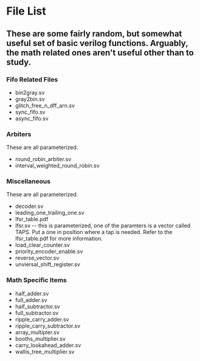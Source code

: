 # File List
These are some fairly random, but somewhat useful set of basic verilog functions.
Arguably, the math related ones aren't useful other than to study.
----------------------------------------------------------------
### Fifo Related Files
* bin2gray.sv 
* gray2bin.sv 
* glitch_free_n_dff_arn.sv 
* sync_fifo.sv 
* async_fifo.sv 

### Arbiters
These are all parameterized.
* round_robin_arbiter.sv 
* interval_weighted_round_robin.sv 

### Miscellaneous
These are all parameterized.
* decoder.sv 
* leading_one_trailing_one.sv 
* lfsr_table.pdf 
* lfsr.sv -- this is parameterized, one of the paramters is a vector called TAPS. Put a one in position where a tap is needed. Refer to the lfsr_table.pdf for more information.
* load_clear_counter.sv 
* priority_encoder_enable.sv 
* reverse_vector.sv 
* unviersal_shift_register.sv 

### Math Specific Items
* half_adder.sv 
* full_adder.sv 
* half_subtractor.sv 
* full_subtractor.sv 
* ripple_carry_adder.sv 
* ripple_carry_subtractor.sv 
* array_multipler.sv 
* booths_multiplier.sv 
* carry_lookahead_adder.sv 
* wallis_tree_multiplier.sv
